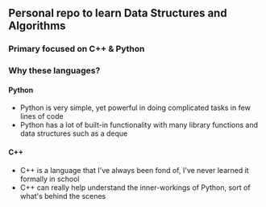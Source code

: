 ## Personal repo to learn Data Structures and Algorithms
### Primary focused on C++ & Python 
### Why these languages?
#### Python
- Python is very simple, yet powerful in doing complicated tasks in few lines of code
- Python has a lot of built-in functionality with many library functions and data structures such as a deque 
#### C++
- C++ is a language that I've always been fond of, I've never learned it formally in school
- C++ can really help understand the inner-workings of Python, sort of what's behind the scenes
